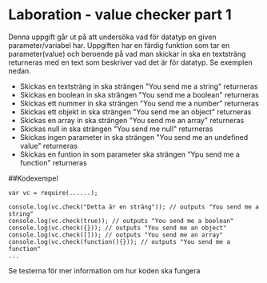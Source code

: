 # Laboration - value checker part 1

Denna uppgift går ut på att undersöka vad för datatyp en given parameter/variabel har.
Uppgiften har en färdig funktion som tar en parameter(value) och beroende på vad man skickar in
ska en textsträng returneras med en text som beskriver vad det är för datatyp. Se exemplen nedan.

* Skickas en textsträng in ska strängen "You send me a string" returneras
* Skickas en boolean in ska strängen "You send me a boolean" returneras
* Skickas ett nummer in ska strängen "You send me a number" returneras
* Skickas ett objekt in ska strängen "You send me an object" returneras
* Skickas en array in ska strängen "You send me an array" returneras
* Skickas null in ska strängen "You send me null" returneras
* Skickas ingen parameter in ska strängen "You send me an undefined value" returneras
* Skickas en funtion in som parameter ska strängen "Ypu send me a function" returneras

##Kodexempel
```
var vc = require(......);

console.log(vc.check("Detta är en sträng")); // outputs "You send me a string"
console.log(vc.check(true)); // outputs "You send me a boolean"
console.log(vc.check({})); // outputs "You send me an object"
console.log(vc.check([])); // outputs "You send me an array"
console.log(vc.check(function(){})); // outputs "You send me a function"
...
```
Se testerna för mer information om hur koden ska fungera

